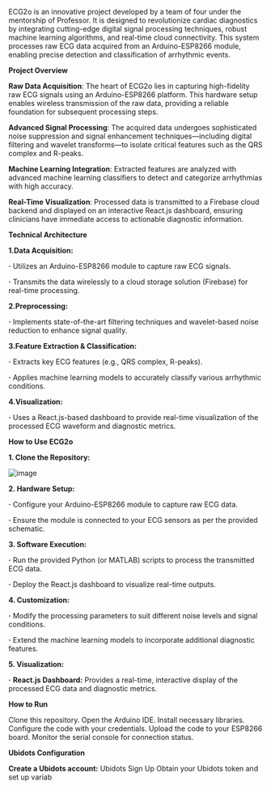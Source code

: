 ECG2o is an innovative project developed by a team of four under the mentorship of Professor. It is designed to revolutionize cardiac diagnostics by integrating cutting-edge digital signal processing techniques, robust machine learning algorithms, and real-time cloud connectivity. This system processes raw ECG data acquired from an Arduino-ESP8266 module, enabling precise detection and classification of arrhythmic events.


**Project Overview**


**Raw Data Acquisition**: The heart of ECG2o lies in capturing high-fidelity raw ECG signals using an Arduino-ESP8266 platform. This hardware setup enables wireless transmission of the raw data, providing a reliable foundation for subsequent processing steps.

**Advanced Signal Processing**: The acquired data undergoes sophisticated noise suppression and signal enhancement techniques—including digital filtering and wavelet transforms—to isolate critical features such as the QRS complex and R-peaks.

**Machine Learning Integration**: Extracted features are analyzed with advanced machine learning classifiers to detect and categorize arrhythmias with high accuracy.

**Real-Time Visualization**: Processed data is transmitted to a Firebase cloud backend and displayed on an interactive React.js dashboard, ensuring clinicians have immediate access to actionable diagnostic information.


**Technical Architecture**


**1.Data Acquisition:**

**·** Utilizes an Arduino-ESP8266 module to capture raw ECG signals.

**·** Transmits the data wirelessly to a cloud storage solution (Firebase) for real-time processing.


**2.Preprocessing:**

**·** Implements state-of-the-art filtering techniques and wavelet-based noise reduction to enhance signal quality.


**3.Feature Extraction & Classification:**

**·** Extracts key ECG features (e.g., QRS complex, R-peaks).

**·** Applies machine learning models to accurately classify various arrhythmic conditions.


**4.Visualization:**

**·** Uses a React.js-based dashboard to provide real-time visualization of the processed ECG waveform and diagnostic metrics.


**How to Use ECG2o**


**1. Clone the Repository:**

![image](https://github.com/user-attachments/assets/4d9ba3bd-f6b4-4b2b-9bf1-7eab17847e06)


**2. Hardware Setup:**

**·** Configure your Arduino-ESP8266 module to capture raw ECG data.

**·** Ensure the module is connected to your ECG sensors as per the provided schematic.


**3. Software Execution:**

**·** Run the provided Python (or MATLAB) scripts to process the transmitted ECG data.

**·** Deploy the React.js dashboard to visualize real-time outputs.



**4. Customization:**

**·** Modify the processing parameters to suit different noise levels and signal conditions.

**·** Extend the machine learning models to incorporate additional diagnostic features.


**5. Visualization:**

**·** **React.js Dashboard:** Provides a real-time, interactive display of the processed ECG data and diagnostic metrics.


****How to Run****

Clone this repository. Open the Arduino IDE. Install necessary libraries. Configure the code with your credentials. Upload the code to your ESP8266 board. Monitor the serial console for connection status.

**Ubidots Configuration**

**Create a Ubidots account:** Ubidots Sign Up Obtain your Ubidots token and set up variab

